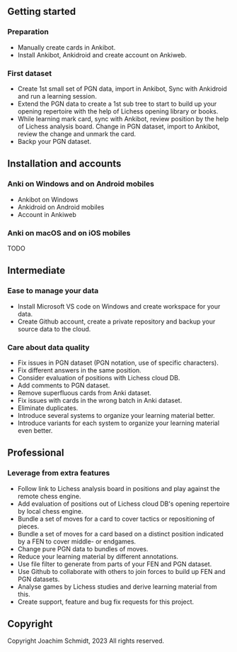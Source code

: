 ## Getting started

### Preparation
- Manually create cards in Ankibot.
- Install Ankibot, Ankidroid and create account on Ankiweb.

### First dataset
- Create 1st small set of PGN data, import in Ankibot, Sync with Ankidroid and run a learning session.
- Extend the PGN data to create a 1st sub tree to start to build up your opening repertoire with the help of Lichess opening library or books.
- While learning mark card, sync with Ankibot, review position by the help of Lichess analysis board.
Change in PGN dataset, import to Ankibot, review the change and unmark the card.
- Backp your PGN dataset.


## Installation and accounts

### Anki on Windows and on Android mobiles
- Ankibot on Windows
- Ankidroid on Android mobiles
- Account in Ankiweb

### Anki on macOS and on iOS mobiles
TODO


## Intermediate

### Ease to manage your data
- Install Microsoft VS code on Windows and create workspace for your data.
- Create Github account, create a private repository and backup your source data to the cloud.

### Care about data quality
- Fix issues in PGN dataset (PGN notation, use of specific characters).
- Fix different answers in the same position.
- Consider evaluation of positions with Lichess cloud DB.
- Add comments to PGN dataset.
- Remove superfluous cards from Anki dataset.
- Fix issues with cards in the wrong batch in Anki dataset.
- Eliminate duplicates.
- Introduce several systems to organize your learning material better.
- Introduce variants for each system to organize your learning material even better.


## Professional

### Leverage from extra features
- Follow link to Lichess analysis board in positions and play against the remote chess engine.
- Add evaluation of positions out of Lichess cloud DB's opening repertoire by local chess engine.
- Bundle a set of moves for a card to cover tactics or repositioning of pieces.
- Bundle a set of moves for a card based on a distinct position indicated by a FEN to cover middle- or endgames.
- Change pure PGN data to bundles of moves.
- Reduce your learning material by different annotations.
- Use file filter to generate from parts of your FEN and PGN dataset.
- Use Github to collaborate with others to join forces to build up FEN and PGN datasets.
- Analyse games by Lichess studies and derive learning material from this.
- Create support, feature and bug fix requests for this project.


## Copyright
Copyright Joachim Schmidt, 2023
All rights reserved.
